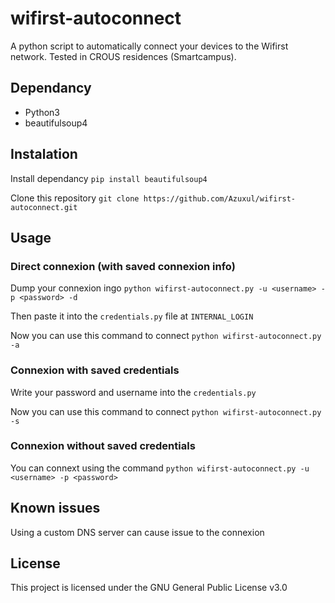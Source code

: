 # wifirst-autoconnect
A python script to automatically connect your devices to the Wifirst network.
Tested in CROUS residences (Smartcampus).


## Dependancy
- Python3
- beautifulsoup4

## Instalation

Install dependancy
`pip install beautifulsoup4` 

Clone this repository
`git clone https://github.com/Azuxul/wifirst-autoconnect.git` 

## Usage
### Direct connexion (with saved connexion info)
Dump your connexion ingo
`python wifirst-autoconnect.py -u <username> -p <password> -d`
 
 Then paste it into the `credentials.py` file at `INTERNAL_LOGIN`

Now you can use this command to connect
`python wifirst-autoconnect.py -a`

### Connexion with saved credentials
Write your password and username into the `credentials.py` 

Now you can use this command to connect
`python wifirst-autoconnect.py -s`

### Connexion without saved credentials
You can connext using the command
`python wifirst-autoconnect.py -u <username> -p <password>`

## Known issues
Using a custom DNS server can cause issue to the connexion

## License
This project is licensed under the GNU General Public License v3.0

